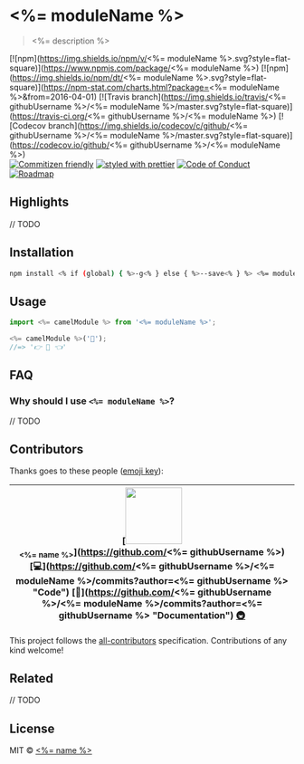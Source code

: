 # <%= moduleName %>

> <%= description %>

[![npm](https://img.shields.io/npm/v/<%= moduleName %>.svg?style=flat-square)](https://www.npmjs.com/package/<%= moduleName %>)
[![npm](https://img.shields.io/npm/dt/<%= moduleName %>.svg?style=flat-square)](https://npm-stat.com/charts.html?package=<%= moduleName %>&from=2016-04-01)
[![Travis branch](https://img.shields.io/travis/<%= githubUsername %>/<%= moduleName %>/master.svg?style=flat-square)](https://travis-ci.org/<%= githubUsername %>/<%= moduleName %>)
[![Codecov branch](https://img.shields.io/codecov/c/github/<%= githubUsername %>/<%= moduleName %>/master.svg?style=flat-square)](https://codecov.io/github/<%= githubUsername %>/<%= moduleName %>)
<br />
[![Commitizen friendly](https://img.shields.io/badge/commitizen-friendly-brightgreen.svg?style=flat-square)](http://commitizen.github.io/cz-cli/)
[![styled with prettier](https://img.shields.io/badge/styled_with-prettier-ff69b4.svg?style=flat-square)](https://github.com/prettier/prettier)
[![Code of Conduct](https://img.shields.io/badge/code%20of-conduct-ff69b4.svg?style=flat-square)](./other/code_of_conduct.md)
[![Roadmap](https://img.shields.io/badge/%F0%9F%93%94-roadmap-CD9523.svg?style=flat-square)](./other/roadmap.md)

## Highlights

// TODO

## Installation

```sh 
npm install <% if (global) { %>-g<% } else { %>--save<% } %> <%= moduleName %>
```

## Usage

```js
import <%= camelModule %> from '<%= moduleName %>';

<%= camelModule %>('🐰');
//=> '👉 🐰 👈'
```

## FAQ

### Why should I use `<%= moduleName %>`?

// TODO

## Contributors

Thanks goes to these people ([emoji key](https://github.com/kentcdodds/all-contributors#emoji-key)):

<!-- ALL-CONTRIBUTORS-LIST:START - Do not remove or modify this section -->
| [<img src="https://avatars2.githubusercontent.com/u/22868432?v=3" width="100px;"/><br /><sub><%= name %></sub>](https://github.com/<%= githubUsername %>)<br />[💻](https://github.com/<%= githubUsername %>/<%= moduleName %>/commits?author=<%= githubUsername %> "Code") [📖](https://github.com/<%= githubUsername %>/<%= moduleName %>/commits?author=<%= githubUsername %> "Documentation") [🚇](#infra-luftywiranda13 "Infrastructure (Hosting, Build-Tools, etc)") |
| :---: |
<!-- ALL-CONTRIBUTORS-LIST:END -->

This project follows the [all-contributors](https://github.com/kentcdodds/all-contributors) specification. Contributions of any kind welcome!

## Related

// TODO

## License

MIT &copy; [<%= name %>](<%= website %>)
